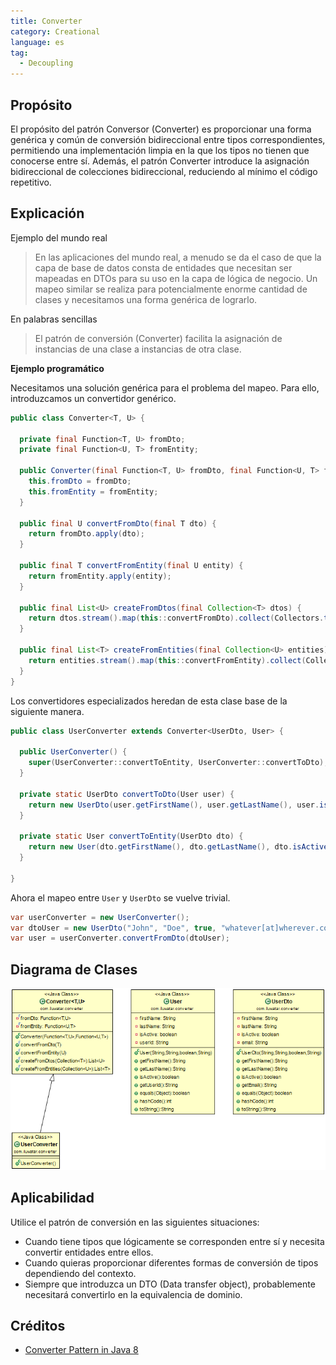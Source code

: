 ```yaml
---
title: Converter
category: Creational
language: es
tag:
  - Decoupling
---
```


## Propósito

El propósito del patrón Conversor (Converter) es proporcionar una forma genérica y común de conversión bidireccional
entre tipos correspondientes, permitiendo una implementación limpia en la que los tipos no
tienen que conocerse entre sí. Además, el patrón Converter introduce la asignación bidireccional de colecciones
bidireccional, reduciendo al mínimo el código repetitivo.

## Explicación

Ejemplo del mundo real

> En las aplicaciones del mundo real, a menudo se da el caso de que la capa de base de datos consta de entidades que
> necesitan ser mapeadas en DTOs para su uso en la capa de lógica de negocio. Un mapeo similar se realiza para
> potencialmente enorme cantidad de clases y necesitamos una forma genérica de lograrlo.

En palabras sencillas

> El patrón de conversión (Converter) facilita la asignación de instancias de una clase a instancias de otra clase.

**Ejemplo programático**

Necesitamos una solución genérica para el problema del mapeo. Para ello, introduzcamos un convertidor genérico.

```java
public class Converter<T, U> {

  private final Function<T, U> fromDto;
  private final Function<U, T> fromEntity;

  public Converter(final Function<T, U> fromDto, final Function<U, T> fromEntity) {
    this.fromDto = fromDto;
    this.fromEntity = fromEntity;
  }

  public final U convertFromDto(final T dto) {
    return fromDto.apply(dto);
  }

  public final T convertFromEntity(final U entity) {
    return fromEntity.apply(entity);
  }

  public final List<U> createFromDtos(final Collection<T> dtos) {
    return dtos.stream().map(this::convertFromDto).collect(Collectors.toList());
  }

  public final List<T> createFromEntities(final Collection<U> entities) {
    return entities.stream().map(this::convertFromEntity).collect(Collectors.toList());
  }
}
```

Los convertidores especializados heredan de esta clase base de la siguiente manera.

```java
public class UserConverter extends Converter<UserDto, User> {

  public UserConverter() {
    super(UserConverter::convertToEntity, UserConverter::convertToDto);
  }

  private static UserDto convertToDto(User user) {
    return new UserDto(user.getFirstName(), user.getLastName(), user.isActive(), user.getUserId());
  }

  private static User convertToEntity(UserDto dto) {
    return new User(dto.getFirstName(), dto.getLastName(), dto.isActive(), dto.getEmail());
  }

}
```

Ahora el mapeo entre `User` y `UserDto` se vuelve trivial.

```java
var userConverter = new UserConverter();
var dtoUser = new UserDto("John", "Doe", true, "whatever[at]wherever.com");
var user = userConverter.convertFromDto(dtoUser);
```

## Diagrama de Clases

![alt text](../../../converter/etc/converter.png "Converter Pattern")

## Aplicabilidad

Utilice el patrón de conversión en las siguientes situaciones:

* Cuando tiene tipos que lógicamente se corresponden entre sí y necesita convertir entidades
  entre ellos.
* Cuando quieras proporcionar diferentes formas de conversión de tipos dependiendo del contexto.
* Siempre que introduzca un DTO (Data transfer object), probablemente necesitará convertirlo en la
  equivalencia de dominio.

## Créditos

* [Converter Pattern in Java 8](http://www.xsolve.pl/blog/converter-pattern-in-java-8/)
